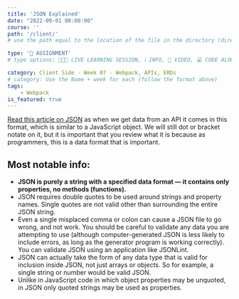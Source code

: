 ```yaml
---
title: 'JSON Explained'
date: "2022-09-01 08:00:00"
course: ''
path: '/client/'
# use the path equal to the location of the file in the directory (directory structure)

type: '📝 ASSIGNMENT'
# type options: 👩🏽‍🏫 LIVE LEARNING SESSION, ℹ️ INFO, 🎥 VIDEO, 💻 CODE ALONG, 🥼 LAB, ↩️ REVIEW/NOTES, 👥 GROUP LEARNING, 👷🏼‍♂️ GROUP PROJECT, 🧠 ASSESSMENT, 📝 ASSIGNMENT

category: Client Side - Week 07 - Webpack, APIs, ERDs
# category: Use the Name + week for each (follow the format above)
tags: 
    - Webpack
is_featured: true
---
```

[Read this article on JSON](https://www.freecodecamp.org/news/what-is-json-a-json-file-example/) as when we get data from an API it comes in this format, which is similar to a JavaScript object. We will still dot or bracket notate on it, but it is important that you review what it is because as programmers, this is a data format that is important.

## Most notable info:

- **JSON is purely a string with a specified data format — it contains only properties, no methods (functions).**
- JSON requires double quotes to be used around strings and property names. Single quotes are not valid other than surrounding the entire JSON string.
- Even a single misplaced comma or colon can cause a JSON file to go wrong, and not work. You should be careful to validate any data you are attempting to use (although computer-generated JSON is less likely to include errors, as long as the generator program is working correctly). You can validate JSON using an application like JSONLint.
- JSON can actually take the form of any data type that is valid for inclusion inside JSON, not just arrays or objects. So for example, a single string or number would be valid JSON.
- Unlike in JavaScript code in which object properties may be unquoted, in JSON only quoted strings may be used as properties.
